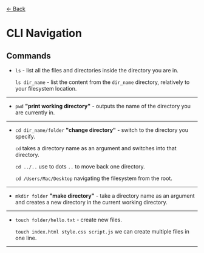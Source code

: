 [&larr; Back](./README.md)

# CLI Navigation

## Commands

- `ls` - list all the files and directories inside the directory you are in.

  `ls dir_name` - list the content from the `dir_name` directory, relatively to your filesystem location.

<hr>

- `pwd` **"print working directory"** - outputs the name of the directory you are currently in.

<hr>

- `cd dir_name/folder` **"change directory"** - switch to the directory you specify.

  `cd` takes a directory name as an argument and switches into that directory.

  `cd ../..` use to dots `..` to move back one directory.

  `cd /Users/Mac/Desktop` navigating the filesystem from the root.

<hr>

- `mkdir folder` **"make directory"** - take a directory name as an argument and creates a new directory in the current working directory.

<hr>

- `touch folder/hello.txt` - create new files.

  `touch index.html style.css script.js` we can create multiple files in one line.

<hr>

<br>
